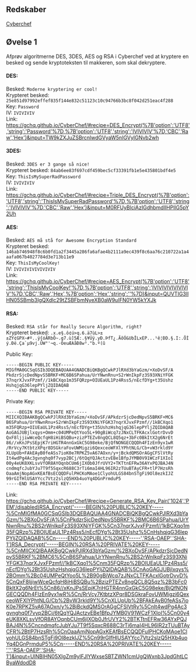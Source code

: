 ## Redskaber
[Cyberchef](https://gchq.github.io/CyberChef/)  

## Øvelse 1
Afprøv algoritmerne DES, 3DES, AES og RSA i Cyberchef ved at kryptere en besked og sende kryptoteksten til makkeren, som skal dekryptere.

#### DES:
Besked: ```Moderne kryptering er cool!```  
Krypteret besked: ```25e851d97992effef835f144e832c51123c10c94766b3bc8f042d251eac4f288```  
Key: ```Password```  
IV: ```IVIVIVIV```  
Link: https://gchq.github.io/CyberChef/#recipe=DES_Encrypt(%7B'option':'UTF8','string':'Password'%7D,%7B'option':'UTF8','string':'IVIVIVIV'%7D,'CBC','Raw','Hex')&input=TW9kZXJuZSBrcnlwdGVyaW5nIGVyIGNvb2wh

#### 3DES:
Besked: ```3DES er 3 gange så nice!```  
Krypteret besked: ```84ab6ee83f697cdf459bec5cf33391fb1e5e435801bdf4e5```  
Key: ```ThisIsMySuperRadPassword```  
IV: ```IVIVIVIV```  
Link: https://gchq.github.io/CyberChef/#recipe=Triple_DES_Encrypt(%7B'option':'UTF8','string':'ThisIsMySuperRadPassword'%7D,%7B'option':'UTF8','string':'IVIVIVIV'%7D,'CBC','Raw','Hex')&input=M0RFUyBlciAzIGdhbmdlIHPlIG5pY2Uh

#### AES:
Besked: ```AES må stå for Awesome Encryption Standard```  
Krypteret besked: ```146ab746948f8c6b0fd1a2f3445a286fa6afae4b2111a9ec439f8c6aa76c210722a1a4aafa067b4027784d3e713b11e9```  
Key: ```ThisIsMyCoolKey!```  
IV: ```IVIVIVIVIVIVIVIV```  
Link: https://gchq.github.io/CyberChef/#recipe=AES_Encrypt(%7B'option':'UTF8','string':'ThisIsMyCoolKey!'%7D,%7B'option':'UTF8','string':'IVIVIVIVIVIVIVIV'%7D,'CBC','Raw','Hex',%7B'option':'Hex','string':''%7D)&input=QUVTIG3lIHN05SBmb3IgQXdlc29tZSBFbmNyeXB0aW9uIFN0YW5kYXJk


#### RSA:
Besked: ```RSA står for Really Secure Algorithm, right?```   
Krypteret besked: ```.x.e§.ô¢ú>q.6.ä7ùL>±±ZY¢GPX~#º..ÿ{óÃRbÔ~.g7.ù]5Æ:.§¥Úÿ.yÐ.ÞfT¿.ÃõÓ&UbÎLxEP...¹ê¦ÐD.§.I:.ÕÌý.Ðë.Ça`µ9vj.ÛW°'¬q.·ÖeuÆAåÐ8w³."b.º(û```

Public Key: 
```
-----BEGIN PUBLIC KEY-----
MIGfMA0GCSqGSIb3DQEBAQUAA4GNADCBiQKBgQCwkPJlRXd3bYaGzm/+XoDvSF/A
PkdzrSjcDedNpvS5BRKF+MC6B6SPahua/UrYNwnRnu+S2rWnIkpFz3S93XNiYFGK
37nqrXJvxFPzmf//1kBCXqo1m35FQRzp+OIUEaUL1Pz4Rss5/nEcfDYg+t35Ushz
HshqjqG36lepPYljZQIDAQAB
-----END PUBLIC KEY-----
```

Private Key: 
```
-----BEGIN RSA PRIVATE KEY-----
MIICXQIBAAKBgQCwkPJlRXd3bYaGzm/+XoDvSF/APkdzrSjcDedNpvS5BRKF+MC6
B6SPahua/UrYNwnRnu+S2rWnIkpFz3S93XNiYFGK37nqrXJvxFPzmf//1kBCXqo1
m35FQRzp+OIUEaUL1Pz4Rss5/nEcfDYg+t35UshzHshqjqG36lepPYljZQIDAQAB
AoGAGJUBjlxqys+Omm+c04UMPeQtYoo5L+90gBiWcq7zJNxCLTFKAcxlGotrDvvD
QxF8ljjiwWceQcfqH8iHiBSQBu+zizPTEZv8ngQCL8Q5qz+3bFc0BkItX2g6NrEt
86//xKnJPsSEpjK7riHGTR4nnGxGkC5G98eke/BjQfNONGECQQDh4FIzEn9yx1wR
/RrVcy7KtbtzXPqr8DSGkraFovUWMigzi6QexceoWFXlYPhtNLG/Cb+vW3rkld9Y
XLUpUb+FAkEAyB0feASs7ioK0e7RPKZ5vA67AOxn/y+jBckdQMSOrAGgCFSlVtRy
It4wdPg4Ac3gvnghq0f7vyp2BCj/6tQqYQJActzvEBe1BfpJYMB0V91WCzF1XIoI
00y4eUK8XKLsvVfOR8AYOqnbCUm6jIXOb0JfrUVY2+TKTtnEFRw36AYxPQJBAJ4N
cndmqfcJubYJu7T9f5SqxcR688C3rTi6maI4HL96IR2zTUuBTAyCFR+tlP7HzsRh
OaaAmjNopAGxKEAfBsECQQDFulPHCKoMAoe1ClyohULGS84bnSTgFi9Ol8ezkIJZ
99rGIfHlUSAYYcc7Vtz2slzQ5HXb4uoYq4DGnPrmduP5
-----END RSA PRIVATE KEY-----
```

Link: https://gchq.github.io/CyberChef/#recipe=Generate_RSA_Key_Pair('1024','PEM'/disabled)RSA_Encrypt('-----BEGIN%20PUBLIC%20KEY-----%5CnMIGfMA0GCSqGSIb3DQEBAQUAA4GNADCBiQKBgQCwkPJlRXd3bYaGzm/%2BXoDvSF/A%5CnPkdzrSjcDedNpvS5BRKF%2BMC6B6SPahua/UrYNwnRnu%2BS2rWnIkpFz3S93XNiYFGK%5Cn37nqrXJvxFPzmf//1kBCXqo1m35FQRzp%2BOIUEaUL1Pz4Rss5/nEcfDYg%2Bt35Ushz%5CnHshqjqG36lepPYljZQIDAQAB%5Cn-----END%20PUBLIC%20KEY-----','RSA-OAEP','SHA-1')RSA_Decrypt('-----BEGIN%20RSA%20PRIVATE%20KEY-----%5CnMIICXQIBAAKBgQCwkPJlRXd3bYaGzm/%2BXoDvSF/APkdzrSjcDedNpvS5BRKF%2BMC6%5CnB6SPahua/UrYNwnRnu%2BS2rWnIkpFz3S93XNiYFGK37nqrXJvxFPzmf//1kBCXqo1%5Cnm35FQRzp%2BOIUEaUL1Pz4Rss5/nEcfDYg%2Bt35UshzHshqjqG36lepPYljZQIDAQAB%5CnAoGAGJUBjlxqys%2BOmm%2Bc04UMPeQtYoo5L%2B90gBiWcq7zJNxCLTFKAcxlGotrDvvD%5CnQxF8ljjiwWceQcfqH8iHiBSQBu%2BzizPTEZv8ngQCL8Q5qz%2B3bFc0BkItX2g6NrEt%5Cn86//xKnJPsSEpjK7riHGTR4nnGxGkC5G98eke/BjQfNONGECQQDh4FIzEn9yx1wR%5Cn/RrVcy7KtbtzXPqr8DSGkraFovUWMigzi6QexceoWFXlYPhtNLG/Cb%2BvW3rkld9Y%5CnXLUpUb%2BFAkEAyB0feASs7ioK0e7RPKZ5vA67AOxn/y%2BjBckdQMSOrAGgCFSlVtRy%5CnIt4wdPg4Ac3gvnghq0f7vyp2BCj/6tQqYQJActzvEBe1BfpJYMB0V91WCzF1XIoI%5Cn00y4eUK8XKLsvVfOR8AYOqnbCUm6jIXOb0JfrUVY2%2BTKTtnEFRw36AYxPQJBAJ4N%5CncndmqfcJubYJu7T9f5SqxcR688C3rTi6maI4HL96IR2zTUuBTAyCFR%2BtlP7HzsRh%5CnOaaAmjNopAGxKEAfBsECQQDFulPHCKoMAoe1ClyohULGS84bnSTgFi9Ol8ezkIJZ%5Cn99rGIfHlUSAYYcc7Vtz2slzQ5HXb4uoYq4DGnPrmduP5%5Cn-----END%20RSA%20PRIVATE%20KEY-----','','RSA-OAEP','SHA-1')&input=UlNBIHN05XIgZm9yIFJlYWxseSBTZWN1cmUgQWxnb3JpdGhtLCByaWdodD8
